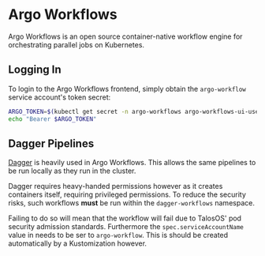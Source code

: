 # Argo Workflows

Argo Workflows is an open source container-native workflow engine for orchestrating parallel jobs on Kubernetes.

## Logging In

To login to the Argo Workflows frontend, simply obtain the `argo-workflow` service account's token secret:

```bash
ARGO_TOKEN=$(kubectl get secret -n argo-workflows argo-workflows-ui-user-read-only-sa-token -o json | jq -r '.data.token' | base64 -d)
echo "Bearer $ARGO_TOKEN"
```


## Dagger Pipelines

[Dagger](https://dagger.io/) is heavily used in Argo Workflows. This allows the same pipelines to be run locally as they run in the cluster.

Dagger requires heavy-handed permissions however as it creates containers itself, requiring privileged permissions. To reduce the security risks, such workflows **must** be run within the `dagger-workflows` namespace.

Failing to do so will mean that the workflow will fail due to TalosOS' pod security admission standards.  Furthermore the `spec.serviceAccountName` value in needs to be ser to `argo-workflow`. This is should be created automatically by a Kustomization however.

